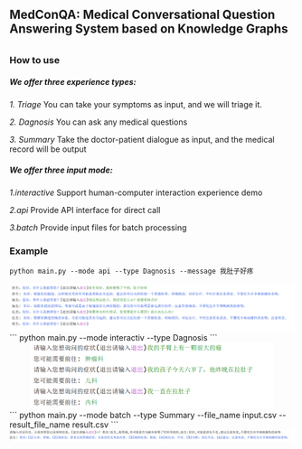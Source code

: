 ## MedConQA: Medical Conversational Question Answering System based on Knowledge Graphs

###### 

### How to use

##### We offer three experience types:

*1. Triage*  You can take your symptoms as input, and we will triage it.

*2. Dagnosis* You can ask any medical questions

*3. Summary* Take the doctor-patient dialogue as input, and the medical record  will be output

##### We offer three input mode:

*1.interactive* Support human-computer interaction experience demo

*2.api* Provide API interface for direct call

*3.batch* Provide input files for batch processing



### Example

```
python main.py --mode api --type Dagnosis --message 我肚子好疼
```
<center><img src="image/Dagnosis.png" alt="img" style="zoom:50%;" /></center>
```
python main.py --mode interactiv --type Dagnosis
```
<center><img src="image/Triage.png" alt="img" style="zoom:50%;" /></center>
```
python main.py --mode batch --type Summary --file_name input.csv --result_file_name result.csv
```
<center><img src="image/Summary.png" alt="img" style="zoom:50%;" /></center>
